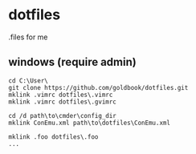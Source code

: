 dotfiles
========
.files for me

## windows (require admin)
    cd C:\User\
    git clone https://github.com/goldbook/dotfiles.git
    mklink .vimrc dotfiles\.vimrc
    mklink .vimrc dotfiles\.gvimrc

    cd /d path\to\cmder\config_dir
    mklink ConEmu.xml path\to\dotfiles\ConEmu.xml

    mklink .foo dotfiles\.foo
    ...
